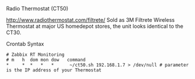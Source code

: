 Radio Thermostat (CT50)

http://www.radiothermostat.com/filtrete/
Sold as 3M Filtrete Wireless Thermostat at major US homedepot stores, the unit looks identical to the CT30.

Crontab Syntax

    # Zabbix RT Monitoring
    # m   h  dom mon dow   command
    *     *  *   *   *      ~/ct50.sh 192.168.1.7 > /dev/null # parameter is the IP address of your Thermostat
